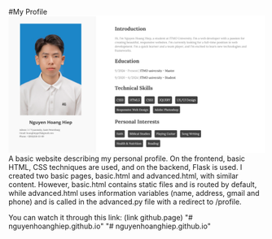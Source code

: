 #My Profile
![alt text](static/images/preview.png)
A basic website describing my personal profile.
On the frontend, basic HTML, CSS techniques are used, and on the backend, Flask is used.
I created two basic pages, basic.html and advanced.html, with similar content. However, basic.html contains static files and is routed by default, while advanced.html uses information variables (name, address, gmail and phone) and is called in the advanced.py file with a redirect to /profile.

You can watch it through this link: (link github.page)
"# nguyenhoanghiep.github.io" 
"# nguyenhoanghiep.github.io" 
